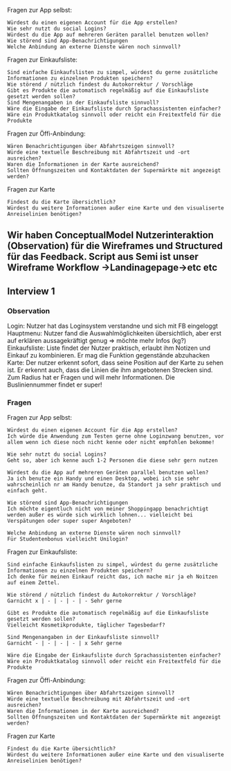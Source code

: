 Fragen zur App selbst:

    Würdest du einen eigenen Account für die App erstellen?
    Wie sehr nutzt du social Logins?
    Würdest du die App auf mehreren Geräten parallel benutzen wollen?
    Wie störend sind App-Benachrichtigungen
    Welche Anbindung an externe Dienste wären noch sinnvoll?

Fragen zur Einkaufsliste:

    Sind einfache Einkaufslisten zu simpel, würdest du gerne zusätzliche Informationen zu einzelnen Produkten speichern?
    Wie störend / nützlich findest du Autokorrektur / Vorschläge
    Gibt es Produkte die automatisch regelmäßig auf die Einkaufsliste gesetzt werden sollen?
    Sind Mengenangaben in der Einkaufsliste sinnvoll?
    Wäre die Eingabe der Einkaufsliste durch Sprachassistenten einfacher?
    Wäre ein Produktkatalog sinnvoll oder reicht ein Freitextfeld für die Produkte

Fragen zur Öffi-Anbindung:

    Wären Benachrichtigungen über Abfahrtszeigen sinnvoll?
    Würde eine textuelle Beschreibung mit Abfahrtszeit und -ort ausreichen?
    Waren die Informationen in der Karte ausreichend?
    Sollten Öffnungszeiten und Kontaktdaten der Supermärkte mit angezeigt werden?

Fragen zur Karte

    Findest du die Karte übersichtlich?
    Würdest du weitere Informationen außer eine Karte und den visualiserte Anreiselinien benötigen?


Wir haben ConceptualModel Nutzerinteraktion (Observation) für die Wireframes und Structured für das Feedback.
Script aus Semi ist unser Wireframe Workflow ->Landinagepage->etc etc
------- 
## Interview 1
### Observation

Login:
 Nutzer hat das Loginsystem verstandne und sich mit FB eingeloggt
Hauptmenu:
 Nutzer fand die Auswahlmöglichkeiten übersichtlich, aber erst auf erklären aussagekräftigt genug => möchte mehr Infos (kg?)
Einkaufsliste:
 Liste findet der Nutzer praktisch, erlaubt ihm Notizen und Einkauf zu kombinieren. Er mag die Funktion gegenstände abzuhacken
Karte: Der nutzer erkennt sofort, dass seine Position auf der Karte zu sehen ist. Er erkennt auch, dass die Linien die ihm angebotenen Strecken sind. Zum Radius hat er Fragen und will mehr Informationen. Die Busliniennummer findet er super!

### Fragen

Fragen zur App selbst:

    Würdest du einen eigenen Account für die App erstellen?
    Ich würde die Anwendung zum Testen gerne ohne Loginzwang benutzen, vor allem wenn ich diese noch nicht kenne oder nicht empfohlen bekomme!

    Wie sehr nutzt du social Logins?
    Geht so, aber ich kenne auch 1-2 Personen die diese sehr gern nutzen

    Würdest du die App auf mehreren Geräten parallel benutzen wollen?
    Ja ich benutze ein Handy und einen Desktop, wobei ich sie sehr wahrscheinlich nr am Handy benutze, da Standort ja sehr praktisch und einfach geht.

    Wie störend sind App-Benachrichtigungen
    Ich möchte eigentluch nicht von meiner Shoppingapp benachrichtigt werden außer es würde sich wirklich lohnen... vielleicht bei Verspätungen oder super super Angeboten?

    Welche Anbindung an externe Dienste wären noch sinnvoll?
    Für Studentenbonus vielleicht Unilogin?

Fragen zur Einkaufsliste:

    Sind einfache Einkaufslisten zu simpel, würdest du gerne zusätzliche Informationen zu einzelnen Produkten speichern?
    Ich denke für meinen Einkauf reicht das, ich mache mir ja eh Noitzen auf einem Zettel.

    Wie störend / nützlich findest du Autokorrektur / Vorschläge?
    Garnicht x | - | - | - | - Sehr gerne

    Gibt es Produkte die automatisch regelmäßig auf die Einkaufsliste gesetzt werden sollen?
    Vielleicht Kosmetikprodukte, täglicher Tagesbedarf?

    Sind Mengenangaben in der Einkaufsliste sinnvoll?
    Garnicht - | - | - | - | x Sehr gerne

    Wäre die Eingabe der Einkaufsliste durch Sprachassistenten einfacher?
    Wäre ein Produktkatalog sinnvoll oder reicht ein Freitextfeld für die Produkte

Fragen zur Öffi-Anbindung:

    Wären Benachrichtigungen über Abfahrtszeigen sinnvoll?
    Würde eine textuelle Beschreibung mit Abfahrtszeit und -ort ausreichen?
    Waren die Informationen in der Karte ausreichend?
    Sollten Öffnungszeiten und Kontaktdaten der Supermärkte mit angezeigt werden?

Fragen zur Karte

    Findest du die Karte übersichtlich?
    Würdest du weitere Informationen außer eine Karte und den visualiserte Anreiselinien benötigen?






